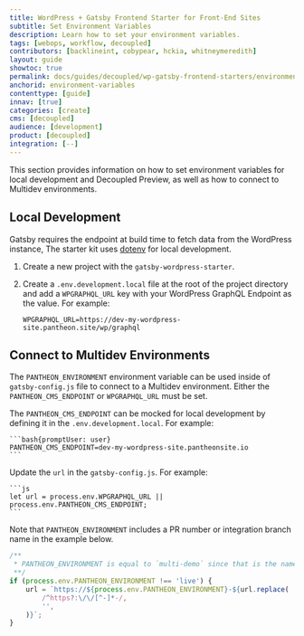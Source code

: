 ```yaml
---
title: WordPress + Gatsby Frontend Starter for Front-End Sites
subtitle: Set Environment Variables
description: Learn how to set your environment variables.
tags: [webops, workflow, decoupled]
contributors: [backlineint, cobypear, hckia, whitneymeredith]
layout: guide
showtoc: true
permalink: docs/guides/decoupled/wp-gatsby-frontend-starters/environment-variables
anchorid: environment-variables
contenttype: [guide]
innav: [true]
categories: [create]
cms: [decoupled]
audience: [development]
product: [decoupled]
integration: [--]
---
```


This section provides information on how to set environment variables for local development and Decoupled Preview, as well as how to connect to Multidev environments.

## Local Development

Gatsby requires the endpoint at build time to fetch data from the WordPress instance, The starter kit uses [dotenv](https://www.npmjs.com/package/dotenv) for local development.

1. Create a new project with the `gatsby-wordpress-starter`.

1. Create a `.env.development.local` file at the root of the project directory and add a `WPGRAPHQL_URL` key with your WordPress GraphQL Endpoint as the value. For example:

	```bash{promptUser: user}
	WPGRAPHQL_URL=https://dev-my-wordpress-site.pantheon.site/wp/graphql
	```

## Connect to Multidev Environments

The `PANTHEON_ENVIRONMENT` environment variable can be used inside of `gatsby-config.js` file to connect to a Multidev environment. Either the `PANTHEON_CMS_ENDPOINT` or `WPGRAPHQL_URL` must be set.

The `PANTHEON_CMS_ENDPOINT` can be mocked for local development by defining it in the `.env.development.local`. For example:

	```bash{promptUser: user}
	PANTHEON_CMS_ENDPOINT=dev-my-wordpress-site.pantheonsite.io
	```

Update the `url` in the `gatsby-config.js`. For example:

	```js
	let url = process.env.WPGRAPHQL_URL || process.env.PANTHEON_CMS_ENDPOINT;
	```


Note that `PANTHEON_ENVIRONMENT` includes a PR number or integration branch name in the example below.

```js
/**
 * PANTHEON_ENVIRONMENT is equal to `multi-demo` since that is the name of my branch.
 **/
if (process.env.PANTHEON_ENVIRONMENT !== 'live') {
	url = `https://${process.env.PANTHEON_ENVIRONMENT}-${url.replace(
		/^https?:\/\/[^-]*-/,
		'',
	)}`;
}
```

